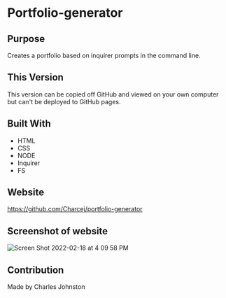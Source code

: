 # Portfolio-generator

## Purpose
Creates a portfolio based on inquirer prompts in the command line.

## This Version
This version can be copied off GitHub and viewed on your own computer but can't be deployed to GitHub pages.

## Built With
* HTML
* CSS
* NODE
* Inquirer
* FS

## Website
https://github.com/Charcej/portfolio-generator

## Screenshot of website
![Screen Shot 2022-02-18 at 4 09 58 PM](https://user-images.githubusercontent.com/94859458/154761595-f3c72911-bcbc-429d-836d-885f3df0aea9.png)

## Contribution
Made by Charles Johnston
